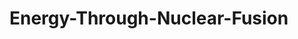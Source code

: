 # Energy-Through-Nuclear-Fusion
<!DOCTYPE html>
<html>
  <head>
      <link type="text/css" rel="stylesheet" href="stylesheet.css"/>
      <title>Energy Through Nuclear Fusion</title>
  </head>
<body>
  <title id= 1>Nuclear Fusion on the Sun</title>
    <p id= 1></p>
    <p id= 2></p>
  <title id= 2>"Nuclear Fusion" on the Earth</title>
    <p id= 3></p>
    <p id= 4></p>
  <title id= 3>Energy Produced From Nuclear Fusion</title>
    <p id= 5></p>
    <p id= 6></p>
    



</body>
</html>
